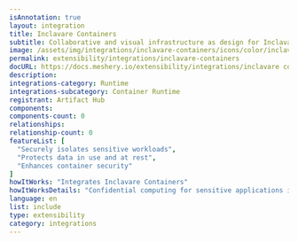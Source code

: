 ```yaml
---
isAnnotation: true
layout: integration
title: Inclavare Containers
subtitle: Collaborative and visual infrastructure as design for Inclavare Containers
image: /assets/img/integrations/inclavare-containers/icons/color/inclavare-containers-color.svg
permalink: extensibility/integrations/inclavare-containers
docURL: https://docs.meshery.io/extensibility/integrations/inclavare containers
description: 
integrations-category: Runtime
integrations-subcategory: Container Runtime
registrant: Artifact Hub
components: 
components-count: 0
relationships: 
relationship-count: 0
featureList: [
  "Securely isolates sensitive workloads",
  "Protects data in use and at rest",
  "Enhances container security"
]
howItWorks: "Integrates Inclavare Containers"
howItWorksDetails: "Confidential computing for sensitive applications in Kubernetes"
language: en
list: include
type: extensibility
category: integrations
---
```


